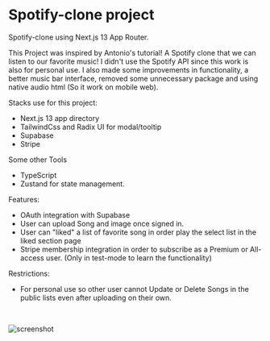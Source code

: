 # Spotify-clone project

Spotify-clone using Next.js 13 App Router.

This Project was inspired by Antonio's tutorial! A Spotify clone that we can listen to our favorite music! I didn't use the Spotify API since this work is also for personal use. I also made some improvements in functionality, a better music bar interface, removed some unnecessary package and using native audio html (So it work on mobile web).

Stacks use for this project:

* Next.js 13 app directory
* TailwindCss and Radix UI for modal/tooltip
* Supabase 
* Stripe

Some other Tools

* TypeScript 
* Zustand for state management.

Features:

* OAuth integration with Supabase 
* User can upload Song and image once signed in.
* User can "liked" a list of favorite song in order play the select list in the liked section page
* Stripe membership integration in order to subscribe as a Premium or All-access user. (Only in test-mode to learn the functionality) 

Restrictions:

* For personal use so other user cannot Update or Delete Songs in the public lists even after uploading on their own.

<Br />

![screenshot](https://res.cloudinary.com/deljfm98p/image/upload/v1692358195/api/portfolio/Spotifyclone/preview.jpg)
